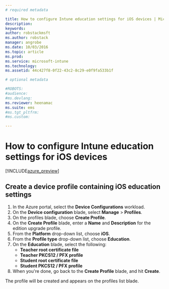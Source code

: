 ```yaml
---
# required metadata

title: How to configure Intune education settings for iOS devices | Microsoft Docs
description: 
keywords:
author: robstackmsft
ms.author: robstack
manager: angrobe
ms.date: 10/03/2016
ms.topic: article
ms.prod:
ms.service: microsoft-intune
ms.technology:
ms.assetid: 44c427f8-0f22-43c2-8c29-e0f9fa533b1f

# optional metadata

#ROBOTS:
#audience:
#ms.devlang:
ms.reviewer: heenamac
ms.suite: ems
#ms.tgt_pltfrm:
#ms.custom:

---
```


# How to configure Intune education settings for iOS devices

[!INCLUDE[azure_preview](../includes/azure_preview.md)]


## Create a device profile containing iOS education settings

1. In the Azure portal, select the **Device Configurations** workload.
2. On the **Device configuration** blade, select **Manage** > **Profiles**.
3. On the profiles blade, choose **Create Profile**.
4. On the **Create Profile** blade, enter a **Name** and **Description** for the edition upgrade profile.
5. From the **Platform** drop-down list, choose **iOS**.
6. From the **Profile type** drop-down list, choose **Education**.
7. On the **Education** blade, select the following:
	- **Teacher root certificate file** 
	- **Teacher PKCS12 / PFX profile** 
	- **Student root certificate file** 
	- **Student PKCS12 / PFX profile** 
8. When you're done, go back to the **Create Profile** blade, and hit **Create**.

The profile will be created and appears on the profiles list blade.
